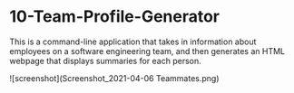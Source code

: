 # 10-Team-Profile-Generator

This is a command-line application that takes in information about employees on a software engineering team, and then generates an HTML webpage that displays summaries for each person. 

![screenshot](Screenshot_2021-04-06 Teammates.png)